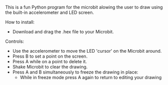 This is a fun Python program for the microbit alowing the user to draw using the built-in accelerometer and LED screen.

How to install:
- Download and drag the .hex file to your Microbit.

Controls:
- Use the accelerometer to move the LED 'cursor' on the Microbit around.
- Press B to set a point on the screen.
- Press A while on a point to delete it.
- Shake Microbit to clear the drawing.
- Press A and B simultaneously to freeze the drawing in place:
    * While in freeze mode press A again to return to editing your drawing

